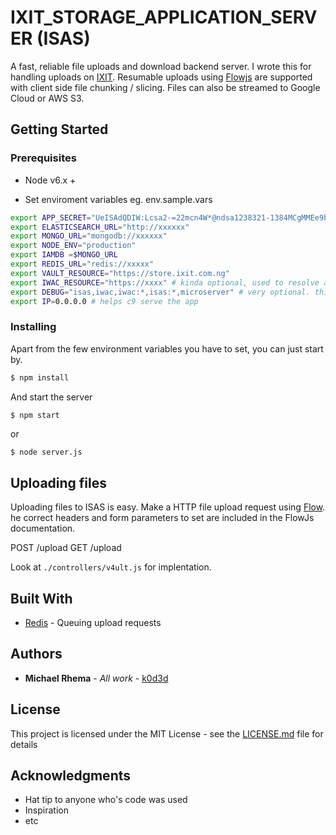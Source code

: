 # IXIT_STORAGE_APPLICATION_SERVER (ISAS)

A fast, reliable file uploads and download backend server. I wrote this for handling uploads on [IXIT](http://ixit.com.ng).
Resumable uploads using [Flowjs](http://github.com/flowjs) are supported with client side file chunking / slicing. Files can also be streamed to Google Cloud or AWS S3.

## Getting Started



### Prerequisites

- Node v6.x +

- Set enviroment variables eg. env.sample.vars
```bash
export APP_SECRET="UeISAdQDIW:Lcsa2-=22mcn4W*@ndsa1238321-1384MCgMMEe9bYNNIbhLMTDu6" #change this
export ELASTICSEARCH_URL="http://xxxxxx"
export MONGO_URL="mongodb://xxxxxx"
export NODE_ENV="production"
export IAMDB =$MONGO_URL
export REDIS_URL="redis://xxxxx"
export VAULT_RESOURCE="https://store.ixit.com.ng"
export IWAC_RESOURCE="https://xxxx" # kinda optional, used to resolve absolute urls
export DEBUG="isas,iwac,iwac:*,isas:*,microserver" # very optional. this shows debug messages during runtime
export IP=0.0.0.0 # helps c9 serve the app 

```

### Installing

Apart from the few environment variables you have to set, you can just start by.
```bash
$ npm install
```


And start the server

```bash
$ npm start
```
or 
```
$ node server.js
```


## Uploading files

Uploading files to ISAS is easy. Make a HTTP file upload request using [Flow](https://github.com/flowjs/). he correct headers and form parameters to set are included in the FlowJs documentation. 

POST /upload
GET /upload

Look at `./controllers/v4ult.js` for implentation.


## Built With

* [Redis](http://redis.io/) - Queuing upload requests


## Authors

* **Michael Rhema** - *All work* - [k0d3d](https://github.com/k0d3d)


## License

This project is licensed under the MIT License - see the [LICENSE.md](LICENSE.md) file for details

## Acknowledgments

* Hat tip to anyone who's code was used
* Inspiration
* etc
